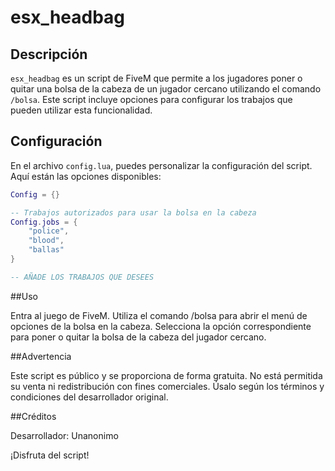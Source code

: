 # esx_headbag

## Descripción

`esx_headbag` es un script de FiveM que permite a los jugadores poner o quitar una bolsa de la cabeza de un jugador cercano utilizando el comando `/bolsa`. Este script incluye opciones para configurar los trabajos que pueden utilizar esta funcionalidad.

## Configuración

En el archivo `config.lua`, puedes personalizar la configuración del script. Aquí están las opciones disponibles:

```lua
Config = {}

-- Trabajos autorizados para usar la bolsa en la cabeza
Config.jobs = {
    "police",
    "blood",
    "ballas"
}

-- AÑADE LOS TRABAJOS QUE DESEES
```

##Uso

Entra al juego de FiveM.
Utiliza el comando /bolsa para abrir el menú de opciones de la bolsa en la cabeza.
Selecciona la opción correspondiente para poner o quitar la bolsa de la cabeza del jugador cercano.

##Advertencia

Este script es público y se proporciona de forma gratuita. No está permitida su venta ni redistribución con fines comerciales. Úsalo según los términos y condiciones del desarrollador original.

##Créditos

Desarrollador: Unanonimo

¡Disfruta del script!
